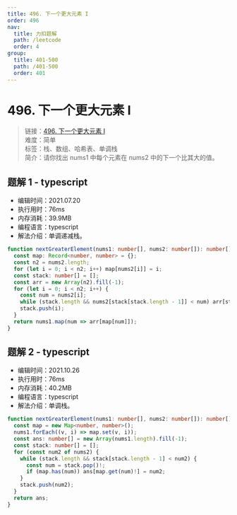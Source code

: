 ```yaml
---
title: 496. 下一个更大元素 I
order: 496
nav:
  title: 力扣题解
  path: /leetcode
  order: 4
group:
  title: 401-500
  path: /401-500
  order: 401
---
```


# 496. 下一个更大元素 I

> 链接：[496. 下一个更大元素 I](https://leetcode-cn.com/problems/next-greater-element-i/)  
> 难度：简单  
> 标签：栈、数组、哈希表、单调栈  
> 简介：请你找出 nums1 中每个元素在 nums2 中的下一个比其大的值。

## 题解 1 - typescript

- 编辑时间：2021.07.20
- 执行用时：76ms
- 内存消耗：39.9MB
- 编程语言：typescript
- 解法介绍：单调递减栈。

```typescript
function nextGreaterElement(nums1: number[], nums2: number[]): number[] {
  const map: Record<number, number> = {};
  const n2 = nums2.length;
  for (let i = 0; i < n2; i++) map[nums2[i]] = i;
  const stack: number[] = [];
  const arr = new Array(n2).fill(-1);
  for (let i = 0; i < n2; i++) {
    const num = nums2[i];
    while (stack.length && nums2[stack[stack.length - 1]] < num) arr[stack.pop()!] = num;
    stack.push(i);
  }
  return nums1.map(num => arr[map[num]]);
}
```

## 题解 2 - typescript

- 编辑时间：2021.10.26
- 执行用时：76ms
- 内存消耗：40.2MB
- 编程语言：typescript
- 解法介绍：单调栈。

```typescript
function nextGreaterElement(nums1: number[], nums2: number[]): number[] {
  const map = new Map<number, number>();
  nums1.forEach((v, i) => map.set(v, i));
  const ans: number[] = new Array(nums1.length).fill(-1);
  const stack: number[] = [];
  for (const num2 of nums2) {
    while (stack.length && stack[stack.length - 1] < num2) {
      const num = stack.pop()!;
      if (map.has(num)) ans[map.get(num)!] = num2;
    }
    stack.push(num2);
  }
  return ans;
}
```
